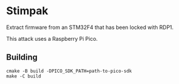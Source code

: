 # Stimpak

Extract firmware from an STM32F4 that has been locked with RDP1.

This attack uses a Raspberry Pi Pico.

## Building

```
cmake -B build -DPICO_SDK_PATH=path-to-pico-sdk
make -C build
```
